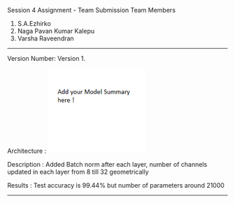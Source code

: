 Session 4 Assignment - Team Submission
Team Members
1. S.A.Ezhirko
2. Naga Pavan Kumar Kalepu
3. Varsha Raveendran
**********************************************************************************************************************
Version Number: Version 1.

Architecture : ![](Images/Add.png)   

Description : Added Batch norm after each layer, number of channels updated in each layer from 8 till 32 geometrically

Results : Test accuracy is 99.44% but number of parameters around 21000

**********************************************************************************************************************
   
